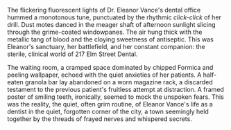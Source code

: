 The flickering fluorescent lights of Dr. Eleanor Vance's dental office hummed a monotonous tune, punctuated by the rhythmic *click-click* of her drill.  Dust motes danced in the meager shaft of afternoon sunlight slicing through the grime-coated windowpanes.  The air hung thick with the metallic tang of blood and the cloying sweetness of antiseptic.  This was Eleanor's sanctuary, her battlefield, and her constant companion: the sterile, clinical world of 217 Elm Street Dental.

The waiting room, a cramped space dominated by chipped Formica and peeling wallpaper, echoed with the quiet anxieties of her patients.  A half-eaten granola bar lay abandoned on a worn magazine rack, a discarded testament to the previous patient's fruitless attempt at distraction.  A framed poster of smiling teeth, ironically, seemed to mock the unspoken fears. This was the reality, the quiet, often grim routine, of Eleanor Vance's life as a dentist in the quiet, forgotten corner of the city, a town seemingly held together by the threads of frayed nerves and whispered secrets.
